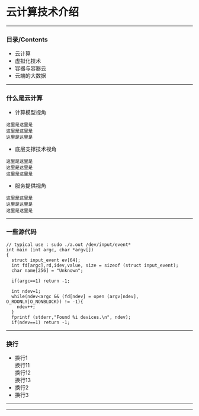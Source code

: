 # 云计算技术介绍

---

### 目录/Contents

- 云计算
- 虚拟化技术
- 容器与容器云
- 云端的大数据

---

### 什么是云计算
- 计算模型视角
```
这里是这里是
这里是这里是
这里是这里是
```
- 底层支撑技术视角
```
这里是这里是
这里是这里是
这里是这里是
```
- 服务提供视角
```
这里是这里是
这里是这里是
这里是这里是
```

---
### 一些源代码

```
// typical use : sudo ./a.out /dev/input/event*
int main (int argc, char *argv[])
{
  struct input_event ev[64];
  int fd[argc],rd,idev,value, size = sizeof (struct input_event);
  char name[256] = "Unknown";

  if(argc==1) return -1;

  int ndev=1;
  while(ndev<argc && (fd[ndev] = open (argv[ndev], O_RDONLY|O_NONBLOCK)) != -1){
    ndev++;
  }
  fprintf (stderr,"Found %i devices.\n", ndev);
  if(ndev==1) return -1;

```


---
### 换行
* 换行1    
换行11     
换行12     
换行13     
* 换行2  
* 换行3       
---
---
